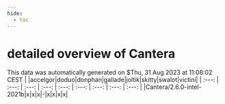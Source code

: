 ```yaml
---
hide:
  - toc
---
```


detailed overview of Cantera
============================


This data was automatically generated on $Thu, 31 Aug 2023 at 11:08:02 CEST
| |accelgor|doduo|donphan|gallade|joltik|skitty|swalot|victini|
| :---: | :---: | :---: | :---: | :---: | :---: | :---: | :---: | :---: |
|Cantera/2.6.0-intel-2021b|x|x|x|-|x|x|x|x|
